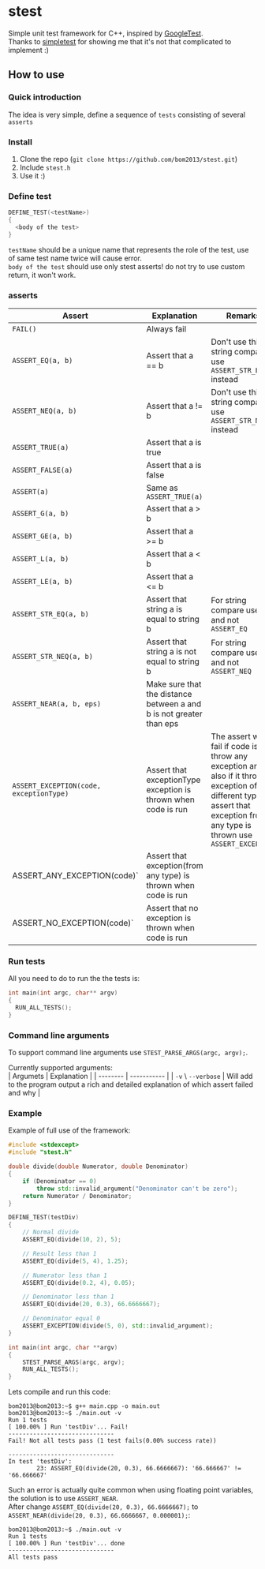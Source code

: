 # stest
Simple unit test framework for C++, inspired by [GoogleTest](https://github.com/google/googletest).  
Thanks to [simpletest](https://github.com/kudaba/simpletest) for showing me that it's not that complicated to implement :)
## How to use
### Quick introduction
The idea is very simple, define a sequence of `tests` consisting of several `asserts`
### Install
1. Clone the repo (`git clone https://github.com/bom2013/stest.git`)
2. Include `stest.h`
3. Use it :)
### Define test
```c++
DEFINE_TEST(<testName>)
{
  <body of the test>
}
```
`testName` should be a unique name that represents the role of the test, use of same test name twice will cause error.  
`body of the test` should use only stest asserts! do not try to use custom return, it won't work.
### asserts
| Assert | Explanation | Remarks |
| --- | --- | --- |
| `FAIL()` | Always fail |
| `ASSERT_EQ(a, b)` | Assert that a == b | Don't use this for string compare, use `ASSERT_STR_EQ` instead |
| `ASSERT_NEQ(a, b)` | Assert that a != b | Don't use this for string compare, use `ASSERT_STR_NEQ` instead |
| `ASSERT_TRUE(a)` | Assert that a is true |
| `ASSERT_FALSE(a)` | Assert that a is false |
| `ASSERT(a)` | Same as `ASSERT_TRUE(a)` |
| `ASSERT_G(a, b)` | Assert that a > b |
| `ASSERT_GE(a, b)` | Assert that a >= b |
| `ASSERT_L(a, b)` | Assert that a < b |
| `ASSERT_LE(a, b)` | Assert that a <= b |
| `ASSERT_STR_EQ(a, b)` | Assert that string a is equal to string b | For string compare use this and not `ASSERT_EQ` |
| `ASSERT_STR_NEQ(a, b)` | Assert that string a is not equal to string b | For string compare use this and not `ASSERT_NEQ` |
| `ASSERT_NEAR(a, b, eps)` | Make sure that the distance between a and b is not greater than eps |
| `ASSERT_EXCEPTION(code, exceptionType)` | Assert that exceptionType exception is thrown when code is run | The assert will fail if code is not throw any exception and also if it throw an exception of a different type. to assert that exception from any type is thrown use `ASSERT_EXCEPTION` |
| ASSERT_ANY_EXCEPTION(code)` | Assert that exception(from any type) is thrown when code is run |
| ASSERT_NO_EXCEPTION(code)` | Assert that no exception is thrown when code is run |
### Run tests
All you need to do to run the the tests is:
```c++
int main(int argc, char** argv)
{
  RUN_ALL_TESTS();
}
```
### Command line arguments
To support command line arguments use `STEST_PARSE_ARGS(argc, argv);`.  

Currently supported arguments:  
| Argumets | Explanation |
| -------- | ----------- |
| `-v` \ `--verbose` | Will add to the program output a rich and detailed explanation of which assert failed and why |
### Example
Example of full use of the framework:
```c++
#include <stdexcept>
#include "stest.h"

double divide(double Numerator, double Denominator)
{
    if (Denominator == 0)
        throw std::invalid_argument("Denominator can't be zero");
    return Numerator / Denominator;
}

DEFINE_TEST(testDiv)
{
    // Normal divide
    ASSERT_EQ(divide(10, 2), 5);

    // Result less than 1
    ASSERT_EQ(divide(5, 4), 1.25);

    // Numerator less than 1
    ASSERT_EQ(divide(0.2, 4), 0.05);

    // Denominator less than 1
    ASSERT_EQ(divide(20, 0.3), 66.6666667);

    // Denominator equal 0
    ASSERT_EXCEPTION(divide(5, 0), std::invalid_argument);
}

int main(int argc, char **argv)
{
    STEST_PARSE_ARGS(argc, argv);
    RUN_ALL_TESTS();
}
```
Lets compile and run this code:
```shell
bom2013@bom2013:~$ g++ main.cpp -o main.out
bom2013@bom2013:~$ ./main.out -v
Run 1 tests
[ 100.00% ] Run 'testDiv'... Fail!
------------------------------
Fail! Not all tests pass (1 test fails(0.00% success rate))

------------------------------
In test 'testDiv':
        23: ASSERT_EQ(divide(20, 0.3), 66.6666667): '66.666667' != '66.666667'
```
Such an error is actually quite common when using floating point variables, the solution is to use `ASSERT_NEAR`.  
After change `ASSERT_EQ(divide(20, 0.3), 66.6666667);` to `ASSERT_NEAR(divide(20, 0.3), 66.6666667, 0.000001);`:
```shell
bom2013@bom2013:~$ ./main.out -v
Run 1 tests
[ 100.00% ] Run 'testDiv'... done
------------------------------
All tests pass
